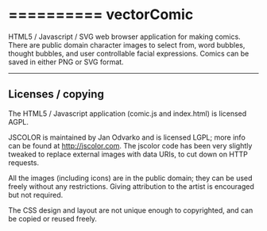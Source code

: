 ==========
vectorComic
==========

HTML5 / Javascript / SVG web browser application for making comics. There are public domain character images to select from, word bubbles, thought bubbles, and user controllable facial expressions. Comics can be saved in either PNG or SVG format.

------------------------
Licenses / copying
------------------------

The HTML5 / Javascript application (comic.js and index.html) is licensed AGPL.

JSCOLOR is maintained by Jan Odvarko and is licensed LGPL; more info can be found at http://jscolor.com. The jscolor code has been very slightly tweaked to replace external images with data URIs, to cut down on HTTP requests.

All the images (including icons) are in the public domain; they can be used freely without any restrictions. Giving attribution to the artist is encouraged but not required.

The CSS design and layout are not unique enough to copyrighted, and can be copied or reused freely.

